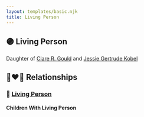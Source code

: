 ```yaml
---
layout: templates/basic.njk
title: Living Person
---
```

## 🟣 Living Person

Daughter of [Clare R. Gould](/people/5/58654048) and [Jessie Gertrude Kobel](/people/9/95617946)

## 👩‍❤️‍👨 Relationships

### 🔵 [Living Person](/people/6/61302814)

#### Children With Living Person